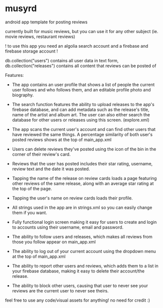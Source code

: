 # musyrd
android app template for posting reviews

currently built for music reviews, but you can use it for any other subject (ie. movie reviews, restaurant reviews)

! to use this app you need an algolia search account and a firebase and firebase storage account !

db.collection("users") contains all user data in text form,
db.collection("releases") contains all content that reviews can be posted of


Features:

- The app contains an user profile that shows a list of people the current user follows and who follows them, and an editable profile photo and biography.

- The search function features the ability to upload releases to the app's firebase database, and can add metadata such as the release's title, name of the artist and album art. The user can also either search the database for other users or releases using this screen. (explore.xml)

- The app scans the current user's account and can find other users that have reviewed the same things. A percentage similarity of both user's posted reviews shows at the top of main_app.xml

- Users can delete reviews they've posted using the icon of the bin in the corner of their review's card.

- Reviews that the user has posted includes their star rating, username, review text and the date it was posted.

- Tapping the name of the release on review cards loads a page featuring other reviews of the same release, along with an average star rating at the top of the page.

- Tapping the user's name on review cards loads their profile.

- All strings used in the app are in strings.xml so you can easily change them if you want.

- Fully functional login screen making it easy for users to create and login to accounts using their username, email and password.

- The ability to follow users and releases, which makes all reviews from those you follow appear on main_app.xml

- The ability to log out of your current account using the dropdown menu at the top of main_app.xml

- The ability to report other users and reviews, which adds them to a list in your firebase database, making it easy to delete their account/the release.

- The ability to block other users, causing that user to never see your reviews are the current user to never see theirs.



feel free to use any code/visual assets for anything! no need for credit :)
